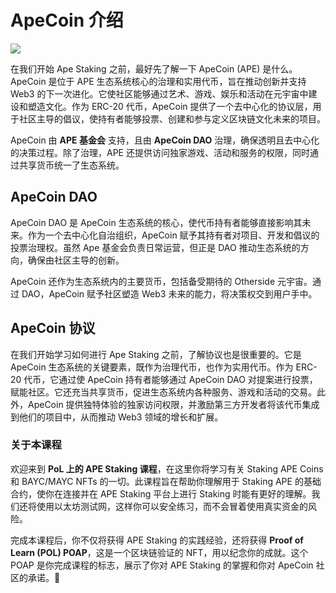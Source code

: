 # ApeCoin 介绍

![](https://upload.wikimedia.org/wikipedia/en/c/c4/Various_Bored_Ape.jpg)

在我们开始 Ape Staking 之前，最好先了解一下 ApeCoin (APE) 是什么。ApeCoin 是位于 APE 生态系统核心的治理和实用代币，旨在推动创新并支持 Web3 的下一次进化。它使社区能够通过艺术、游戏、娱乐和活动在元宇宙中建设和塑造文化。作为 ERC-20 代币，ApeCoin 提供了一个去中心化的协议层，用于社区主导的倡议，使持有者能够投票、创建和参与定义区块链文化未来的项目。

ApeCoin 由 **APE 基金会** 支持，且由 **ApeCoin DAO** 治理，确保透明且去中心化的决策过程。除了治理，APE 还提供访问独家游戏、活动和服务的权限，同时通过共享货币统一了生态系统。

## ApeCoin DAO

ApeCoin DAO 是 ApeCoin 生态系统的核心，使代币持有者能够直接影响其未来。作为一个去中心化自治组织，ApeCoin 赋予其持有者对项目、开发和倡议的投票治理权。虽然 Ape 基金会负责日常运营，但正是 DAO 推动生态系统的方向，确保由社区主导的创新。

ApeCoin 还作为生态系统内的主要货币，包括备受期待的 Otherside 元宇宙。通过 DAO，ApeCoin 赋予社区塑造 Web3 未来的能力，将决策权交到用户手中。

## ApeCoin 协议

在我们开始学习如何进行 Ape Staking 之前，了解协议也是很重要的。它是 ApeCoin 生态系统的关键要素，既作为治理代币，也作为实用代币。作为 ERC-20 代币，它通过使 ApeCoin 持有者能够通过 ApeCoin DAO 对提案进行投票，赋能社区。它还充当共享货币，促进生态系统内各种服务、游戏和活动的交易。此外，ApeCoin 提供独特体验的独家访问权限，并激励第三方开发者将该代币集成到他们的项目中，从而推动 Web3 领域的增长和扩展。

### 关于本课程

欢迎来到 **PoL 上的 APE Staking 课程**，在这里你将学习有关 Staking APE Coins 和 BAYC/MAYC NFTs 的一切。此课程旨在帮助你理解用于 Staking APE 的基础合约，使你在连接并在 APE Staking 平台上进行 Staking 时能有更好的理解。我们还将使用以太坊测试网，这样你可以安全练习，而不会冒着使用真实资金的风险。

完成本课程后，你不仅将获得 APE Staking 的实践经验，还将获得 **Proof of Learn (POL) POAP**，这是一个区块链验证的 NFT，用以纪念你的成就。这个 POAP 是你完成课程的标志，展示了你对 APE Staking 的掌握和你对 ApeCoin 社区的承诺。🐒